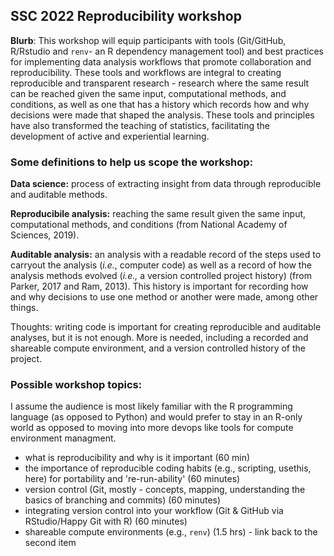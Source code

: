 ## SSC 2022 Reproducibility workshop

**Blurb**: This workshop will equip participants with tools (Git/GitHub, R/Rstudio and `renv`- an R dependency management tool) and best practices for implementing data analysis workflows that promote collaboration and reproducibility. These tools and workflows are integral to creating reproducible and transparent research - research where the same result can be reached given the  same input, computational methods, and conditions, as well as one that has a history which records how and why decisions were made that shaped the analysis. These tools and principles have also transformed the teaching of statistics, facilitating the development of active and experiential learning.

### Some definitions to help us scope the workshop:

**Data science:** process of extracting insight from data through reproducible and auditable methods.

**Reproducibile analysis:** reaching the same result given the same input, computational methods, 
and conditions (from National Academy of Sciences, 2019).

**Auditable analysis:** an analysis with a readable record of the steps used to carryout
the analysis (*i.e.*, computer code) 
as well as a record of how the analysis methods evolved 
(*i.e.,* a version controlled project history) (from Parker, 2017 and Ram, 2013). 
This history is important for recording how and why decisions to use one method 
or another were made, among other things.  

Thoughts: writing code is important for creating reproducible and auditable analyses, but it is not enough. 
More is needed, including a recorded and shareable compute environment, and a version controlled history of the project.

### Possible workshop topics:

I assume the audience is most likely familiar with the R programming language (as opposed to Python) 
and would prefer to stay in an R-only world as opposed to moving into more devops like tools for 
compute environment managment.

- what is reproducibility and why is it important (60 min)
- the importance of reproducible coding habits (e.g., scripting, usethis, here) for portability and 're-run-ability' (60 minutes)
- version control (Git, mostly - concepts, mapping, understanding the basics of branching and commits) (60 minutes)
- integrating version control into your workflow (Git & GitHub via RStudio/Happy Git with R) (60 minutes)
- shareable compute environments (e.g., `renv`) (1.5 hrs) - link back to the second item
